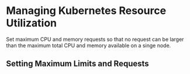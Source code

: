 # Managing Kubernetes Resource Utilization

Set maximum CPU and memory requests so that no request can be larger than the maximum total CPU and memory available on a singe node.

## Setting Maximum Limits and Requests

